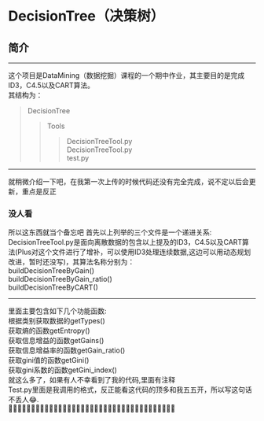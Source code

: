# DecisionTree（决策树）
## 简介
***
这个项目是DataMining（数据挖掘）课程的一个期中作业，其主要目的是完成ID3，C4.5以及CART算法。
</br>
其结构为：</br>
>DecisionTree
>>Tools
>>>DecisionTreeTool.py</br>
>>>DecisionTreeTool.py</br>
>>>test.py</br>
****
就稍微介绍一下吧，在我第一次上传的时候代码还没有完全完成，说不定以后会更新，重点是反正</br>
### 没人看
所以这东西就当个备忘吧
首先以上列举的三个文件是一个递进关系:</br>
DecisionTreeTool.py是面向离散数据的包含以上提及的ID3，C4.5以及CART算法(Plus对这个文件进行了增补，可以使用ID3处理连续数据,这边可以用动态规划改进，暂时还没写)，其算法名称分别为：</br>
buildDecisionTreeByGain()</br>
buildDecisionTreeByGain_ratio()</br>
buildDecisionTreeByCART()</br>
***
里面主要包含如下几个功能函数:</br>
根据类别获取数据的getTypes()</br>
获取熵的函数getEntropy()</br>
获取信息增益的函数getGains()</br>
获取信息增益率的函数getGain_ratio()</br>
获取gini值的函数getGini()</br>
获取gini系数的函数getGini_index()</br>
就这么多了，如果有人不幸看到了我的代码,里面有注释</br>
Test.py里面是我调用的格式，反正能看这代码的顶多和我五五开，所以写这句话不丢人😂.</br>
🍓🍓🍓🍓🍓🍓🍓🍓🍓🍓🍓🍓🍓🍓🍓🍓🍓🍓🍓🍓🍓🍓🍓🍓🍓🍓🍓🍓🍓🍓🍓🍓🍓🍓🍓🍓🍓

